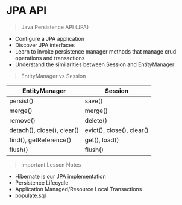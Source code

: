 # JPA API

> Java Persistence API (JPA)

- Configure a JPA application
- Discover JPA interfaces
- Learn to invoke persistence manager methods that manage crud operations and transactions
- Understand the similarities between Session and EntityManager

> EntityManager vs Session

| EntityManager              | Session                   |
|----------------------------|---------------------------|
| persist()                  | save()                    |
| merge()                    | merge()                   |
| remove()                   | delete()                  |
| detach(), close(), clear() | evict(), close(), clear() |
| find(), getReference()     | get(), load()             |
| flush()                    | flush()                   |

> Important Lesson Notes

- Hibernate is our JPA implementation
- Persistence Lifecycle
- Application Managed/Resource Local Transactions
- populate.sql

